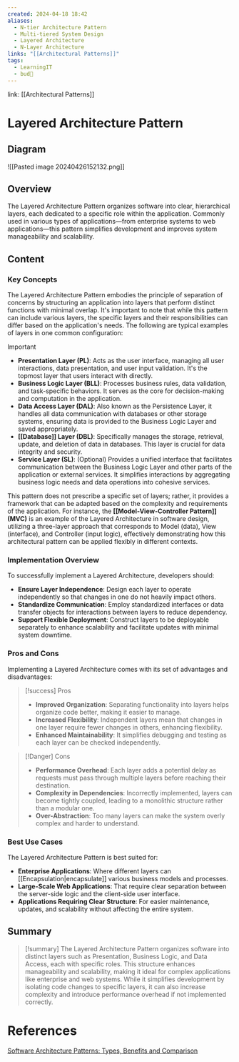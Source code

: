 ```yaml
---
created: 2024-04-18 18:42
aliases:
  - N-tier Architecture Pattern
  - Multi-tiered System Design
  - Layered Architecture
  - N-Layer Architecture
links: "[[Architectural Patterns]]"
tags:
  - LearningIT
  - bud🌿
---
```

link: [[Architectural Patterns]]

# Layered Architecture Pattern 

## Diagram

![[Pasted image 20240426152132.png]]

## Overview

The Layered Architecture Pattern organizes software into clear, hierarchical layers, each dedicated to a specific role within the application. Commonly used in various types of applications—from enterprise systems to web applications—this pattern simplifies development and improves system manageability and scalability.
## Content

### Key Concepts
The Layered Architecture Pattern embodies the principle of separation of concerns by structuring an application into layers that perform distinct functions with minimal overlap. It's important to note that while this pattern can include various layers, the specific layers and their responsibilities can differ based on the application's needs. The following are typical examples of layers in one common configuration:

>[!important]
>- **Presentation Layer (PL)**: Acts as the user interface, managing all user interactions, data presentation, and user input validation. It's the topmost layer that users interact with directly.
>- **Business Logic Layer (BLL)**: Processes business rules, data validation, and task-specific behaviors. It serves as the core for decision-making and computation in the application.
>- **Data Access Layer (DAL)**: Also known as the Persistence Layer, it handles all data communication with databases or other storage systems, ensuring data is provided to the Business Logic Layer and saved appropriately.
>- **[[Database]] Layer (DBL)**: Specifically manages the storage, retrieval, update, and deletion of data in databases. This layer is crucial for data integrity and security.
>- **Service Layer (SL)**: (Optional) Provides a unified interface that facilitates communication between the Business Logic Layer and other parts of the application or external services. It simplifies interactions by aggregating business logic needs and data operations into cohesive services.

This pattern does not prescribe a specific set of layers; rather, it provides a framework that can be adapted based on the complexity and requirements of the application. For instance, the **[[Model-View-Controller Pattern]] (MVC)**  is an example of the Layered Architecture in software design, utilizing a three-layer approach that corresponds to Model (data), View (interface), and Controller (input logic), effectively demonstrating how this architectural pattern can be applied flexibly in different contexts.

### Implementation Overview

To successfully implement a Layered Architecture, developers should:

- **Ensure Layer Independence**: Design each layer to operate independently so that changes in one do not heavily impact others.
- **Standardize Communication**: Employ standardized interfaces or data transfer objects for interactions between layers to reduce dependency.
- **Support Flexible Deployment**: Construct layers to be deployable separately to enhance scalability and facilitate updates with minimal system downtime.

### Pros and Cons

Implementing a Layered Architecture comes with its set of advantages and disadvantages:

> [!success] Pros
> 
> - **Improved Organization**: Separating functionality into layers helps organize code better, making it easier to manage.
> - **Increased Flexibility**: Independent layers mean that changes in one layer require fewer changes in others, enhancing flexibility.
> - **Enhanced Maintainability**: It simplifies debugging and testing as each layer can be checked independently.

> [!Danger] Cons
> 
> - **Performance Overhead**: Each layer adds a potential delay as requests must pass through multiple layers before reaching their destination.
> - **Complexity in Dependencies**: Incorrectly implemented, layers can become tightly coupled, leading to a monolithic structure rather than a modular one.
> - **Over-Abstraction**: Too many layers can make the system overly complex and harder to understand.

### Best Use Cases

The Layered Architecture Pattern is best suited for:

- **Enterprise Applications**: Where different layers can [[Encapsulation|encapsulate]] various business models and processes.
- **Large-Scale Web Applications**: That require clear separation between the server-side logic and the client-side user interface.
- **Applications Requiring Clear Structure**: For easier maintenance, updates, and scalability without affecting the entire system.

## Summary

> [!summary] 
> The Layered Architecture Pattern organizes software into distinct layers such as Presentation, Business Logic, and Data Access, each with specific roles. This structure enhances manageability and scalability, making it ideal for complex applications like enterprise and web systems. While it simplifies development by isolating code changes to specific layers, it can also increase complexity and introduce performance overhead if not implemented correctly.

# References

[Software Architecture Patterns: Types, Benefits and Comparison](https://radixweb.com/blog/software-architecture-patterns)
